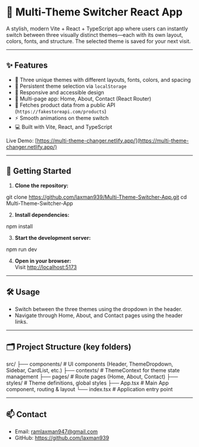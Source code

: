 # 🎨 Multi-Theme Switcher React App

A stylish, modern Vite + React + TypeScript app where users can instantly switch between three visually distinct themes—each with its own layout, colors, fonts, and structure. The selected theme is saved for your next visit.

---

## ✨ Features

- 🔁 Three unique themes with different layouts, fonts, colors, and spacing  
- 💾 Persistent theme selection via `localStorage`  
- 📱 Responsive and accessible design  
- 🧭 Multi-page app: Home, About, Contact (React Router)  
- 🔗 Fetches product data from a public API (`https://fakestoreapi.com/products`)  
- ⚡ Smooth animations on theme switch  
- 💻 Built with Vite, React, and TypeScript  

Live Demo: [https://multi-theme-changer.netlify.app/](https://multi-theme-changer.netlify.app/)

---

## 🚀 Getting Started

1. **Clone the repository:**

git clone https://github.com/laxman939/Multi-Theme-Switcher-App.git
cd Multi-Theme-Switcher-App

2. **Install dependencies:**

npm install

3. **Start the development server:**

npm run dev

4. **Open in your browser:**  
Visit [http://localhost:5173](http://localhost:5173)  

---

## 🛠️ Usage

- Switch between the three themes using the dropdown in the header.  
- Navigate through Home, About, and Contact pages using the header links.

---

## 🗂️ Project Structure (key folders)

src/
├── components/        # UI components (Header, ThemeDropdown, Sidebar, CardList, etc.)
├── contexts/          # ThemeContext for theme state management
├── pages/             # Route pages (Home, About, Contact)
├── styles/            # Theme definitions, global styles
├── App.tsx            # Main App component, routing & layout
└── index.tsx          # Application entry point

---

## 📫 Contact

- Email: ramlaxman947@gmail.com
- GitHub: https://github.com/laxman939